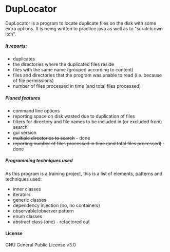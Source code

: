 # DupLocator

DupLocator is a program to locate duplicate files on the disk with some extra options.
It is being written to practice java as well as to "scratch own itch".

##### It reports:
* duplicates
* the directories where the duplicated files reside
* files with the same name (grouped according to content)
* files and directories that the program was unable to read (i.e. because of file permissions)
* number of files processed in time (and total files processed)

##### Planed features
* command line options
* reporting space on disk wasted due to duplication of files
* filters for directory and file names to be included in (or excluded from) search
* gui version
* ~~multiple directories to search~~ - done
* ~~reporting number of files processed in time (and total files processed)~~ - done

##### Programming techniques used
As this program is a training project, this is a list of elements, patterns and techniques used:
* inner classes
* iterators
* generic classes
* dependency injection (no, no containers)
* observable/observer pattern
* enum classes
* ~~abstract class (one)~~ - refactored out

#### License
GNU General Public License v3.0
